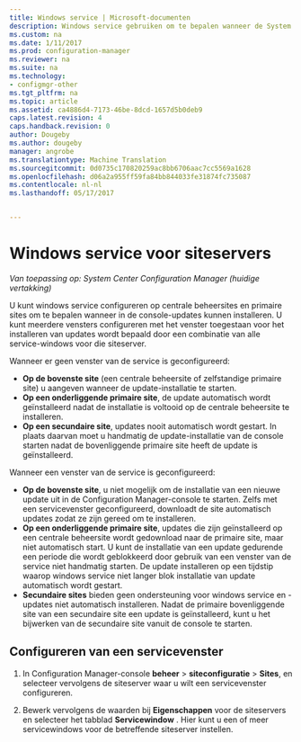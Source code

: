 ```yaml
---
title: Windows service | Microsoft-documenten
description: Windows service gebruiken om te bepalen wanneer de System Center Configuration Manager-sites updates installeert.
ms.custom: na
ms.date: 1/11/2017
ms.prod: configuration-manager
ms.reviewer: na
ms.suite: na
ms.technology:
- configmgr-other
ms.tgt_pltfrm: na
ms.topic: article
ms.assetid: ca4886d4-7173-46be-8dcd-1657d5b0deb9
caps.latest.revision: 4
caps.handback.revision: 0
author: Dougeby
ms.author: dougeby
manager: angrobe
ms.translationtype: Machine Translation
ms.sourcegitcommit: 0d0735c170820259ac8bb6706aac7cc5569a1628
ms.openlocfilehash: d06a2a955ff59fa84bb844033fe31874fc735087
ms.contentlocale: nl-nl
ms.lasthandoff: 05/17/2017


---
```

#  <a name="service-windows-for-site-servers"></a>Windows service voor siteservers

*Van toepassing op: System Center Configuration Manager (huidige vertakking)*

U kunt windows service configureren op centrale beheersites en primaire sites om te bepalen wanneer in de console-updates kunnen installeren.  U kunt meerdere vensters configureren met het venster toegestaan voor het installeren van updates wordt bepaald door een combinatie van alle service-windows voor die siteserver.

Wanneer er geen venster van de service is geconfigureerd:
- **Op de bovenste site** (een centrale beheersite of zelfstandige primaire site) u aangeven wanneer de update-installatie te starten.
- **Op een onderliggende primaire site**, de update automatisch wordt geïnstalleerd nadat de installatie is voltooid op de centrale beheersite te installeren.
- **Op een secundaire site**, updates nooit automatisch wordt gestart. In plaats daarvan moet u handmatig de update-installatie van de console starten nadat de bovenliggende primaire site heeft de update is geïnstalleerd.

Wanneer een venster van de service is geconfigureerd:
- **Op de bovenste site**, u niet mogelijk om de installatie van een nieuwe update uit in de Configuration Manager-console te starten. Zelfs met een servicevenster geconfigureerd, downloadt de site automatisch updates zodat ze zijn gereed om te installeren.  
- **Op een onderliggende primaire site**, updates die zijn geïnstalleerd op een centrale beheersite wordt gedownload naar de primaire site, maar niet automatisch start. U kunt de installatie van een update gedurende een periode die wordt geblokkeerd door gebruik van een venster van de service niet handmatig starten. De update installeren op een tijdstip waarop windows service niet langer blok installatie van update automatisch wordt gestart.
- **Secundaire sites** bieden geen ondersteuning voor windows service en -updates niet automatisch installeren. Nadat de primaire bovenliggende site van een secundaire site een update is geïnstalleerd, kunt u het bijwerken van de secundaire site vanuit de console te starten.

## <a name="to-configure-a-service-window"></a>Configureren van een servicevenster

1.  In Configuration Manager-console **beheer** > **siteconfiguratie** > **Sites**, en selecteer vervolgens de siteserver waar u wilt een servicevenster configureren.  

2.  Bewerk vervolgens de waarden bij **Eigenschappen** voor de siteservers en selecteer het tabblad **Servicewindow** . Hier kunt u een of meer servicewindows voor de betreffende siteserver instellen.  

